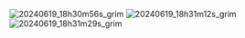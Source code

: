 ![20240619_18h30m56s_grim](https://github.com/robosharkler/splitwise-expense-data-visualization/assets/54757008/ba7bd461-5f7d-4a6b-90f2-6b78b31fc726)
![20240619_18h31m12s_grim](https://github.com/robosharkler/splitwise-expense-data-visualization/assets/54757008/2bdfe49f-8af0-4639-9cf5-02999f71c7fe)
![20240619_18h31m29s_grim](https://github.com/robosharkler/splitwise-expense-data-visualization/assets/54757008/ae1b8731-7851-4062-b2a2-e9982886aa02)
